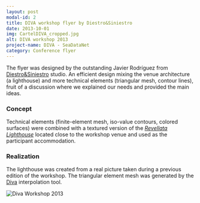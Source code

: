 ```yaml
---
layout: post
modal-id: 2
title: DIVA workshop flyer by Diestro&Siniestro
date: 2013-10-01
img: CartelDIVA_cropped.jpg
alt: DIVA workshop 2013
project-name: DIVA - SeaDataNet
category: Conference flyer
---
```


The flyer was designed by the outstanding Javier Rodríguez from [Diestro&Siniestro](http://www.diestroysiniestro.com/) studio.
An efficient design mixing the venue architecture (a lighthouse) and more technical elements (triangular mesh, contour lines), fruit of a discussion where we
explained our needs and provided the main ideas.

### Concept

Technical elements (finite-element mesh, iso-value contours, colored surfaces) were combined
with a textured version of the [*Revellata Lighthouse*](https://www.flickr.com/photos/sharlo1982/34845053842/) located close to the
workshop venue and used as the participant accommodation.

### Realization

The lighthouse was created from a real picture taken during a previous edition of the workshop.
The triangular element mesh was generated by the [Diva](https://github.com/gher-ulg/diva) interpolation tool.

<img src="{{ site.url }}/figures/portfolio/CartelDIVA_600px.jpg" class="img-responsive" alt="Diva Workshop 2013">
